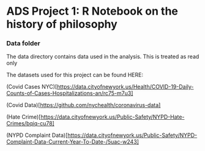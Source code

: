 # ADS Project 1:  R Notebook on the history of philosophy

### Data folder

The data directory contains data used in the analysis. This is treated as read only

The datasets used for this project can be found HERE:

(Covid Cases NYC)[https://data.cityofnewyork.us/Health/COVID-19-Daily-Counts-of-Cases-Hospitalizations-an/rc75-m7u3]

(Covid Data)[https://github.com/nychealth/coronavirus-data]

(Hate Crime)[https://data.cityofnewyork.us/Public-Safety/NYPD-Hate-Crimes/bqiq-cu78]

(NYPD Complaint Data)[https://data.cityofnewyork.us/Public-Safety/NYPD-Complaint-Data-Current-Year-To-Date-/5uac-w243]
